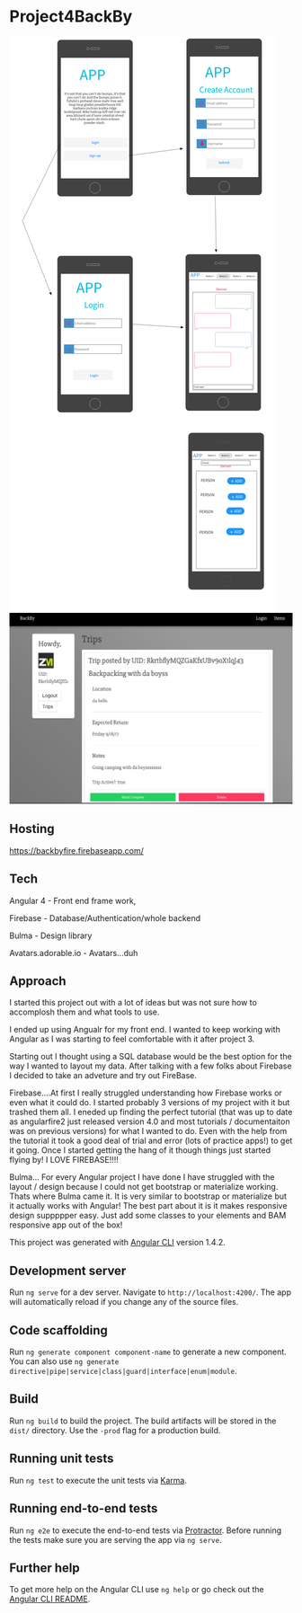 # Project4BackBy

![alt text](src/assets/WIREFRAME.png) 
![alt text](src/assets/scrrenShot.png)

## Hosting 

https://backbyfire.firebaseapp.com/

## Tech

Angular 4 - Front end frame work,

Firebase - Database/Authentication/whole backend 

Bulma - Design library 

Avatars.adorable.io - Avatars...duh

## Approach 

I started this project out with a lot of ideas but was not sure how to accomplosh them and what tools to use. 

I ended up using Angualr for my front end. I wanted to keep working with Angular as I was starting to feel comfortable with it after project 3. 

Starting out I thought using a SQL database would be the best option for the way I wanted to layout my data. After talking with a few folks about Firebase I decided to take an adveture and try out FireBase. 

Firebase....At first I really struggled understanding how Firebase works or even what it could do. I started probably 3 versions of my project with it but trashed them all. I eneded up finding the perfect tutorial (that was up to date as angularfire2 just released version 4.0 and most tutorials / documentaiton was on previous versions) for what I wanted to do. Even with the help from the tutorial it took a good deal of trial and error (lots of practice apps!) to get it going. Once I started getting the hang of it though things just started flying by! I LOVE FIREBASE!!!! 

Bulma... For every Angular project I have done I have struggled with the layout / design because I could not get bootstrap or materialize working. Thats where Bulma came it. It is very similar to bootstrap or materialize but it actually works with Angular! The best part about it is it makes responsive design suppppper easy. Just add some classes to your elements and BAM responsive app out of the box! 


This project was generated with [Angular CLI](https://github.com/angular/angular-cli) version 1.4.2.

## Development server

Run `ng serve` for a dev server. Navigate to `http://localhost:4200/`. The app will automatically reload if you change any of the source files.

## Code scaffolding

Run `ng generate component component-name` to generate a new component. You can also use `ng generate directive|pipe|service|class|guard|interface|enum|module`.

## Build

Run `ng build` to build the project. The build artifacts will be stored in the `dist/` directory. Use the `-prod` flag for a production build.

## Running unit tests

Run `ng test` to execute the unit tests via [Karma](https://karma-runner.github.io).

## Running end-to-end tests

Run `ng e2e` to execute the end-to-end tests via [Protractor](http://www.protractortest.org/).
Before running the tests make sure you are serving the app via `ng serve`.

## Further help

To get more help on the Angular CLI use `ng help` or go check out the [Angular CLI README](https://github.com/angular/angular-cli/blob/master/README.md).
